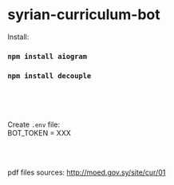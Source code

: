 # syrian-curriculum-bot

Install:
### `npm install aiogram`
### `npm install decouple`

<br/>
<br/>
<br/>

Create `.env` file:\
BOT_TOKEN = XXX

<br/>
<br/>

pdf files sources: http://moed.gov.sy/site/cur/01
